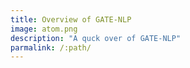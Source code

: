 ```yaml
---
title: Overview of GATE-NLP
image: atom.png
description: "A quck over of GATE-NLP"
parmalink: /:path/
---
```

